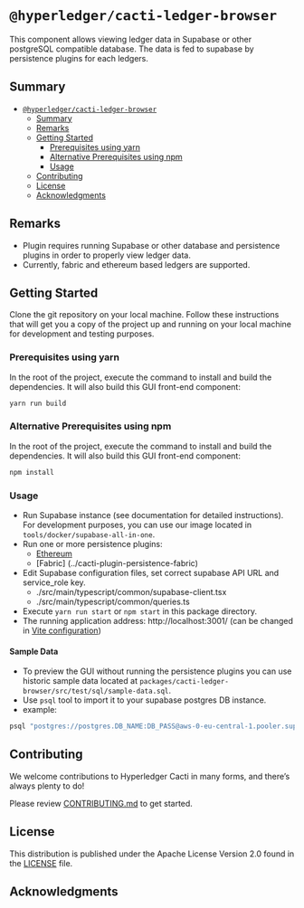 # `@hyperledger/cacti-ledger-browser`

This component allows viewing ledger data in Supabase or other postgreSQL compatible database. The data is fed to supabase by persistence plugins for each ledgers.

## Summary

- [`@hyperledger/cacti-ledger-browser`](#hyperledgercacti-gui-tx-viewer)
  - [Summary](#summary)
  - [Remarks](#remarks)
  - [Getting Started](#getting-started)
    - [Prerequisites using yarn](#prerequisites-using-yarn)
    - [Alternative Prerequisites using npm](#alternative-prerequisites-using-npm)
    - [Usage](#usage)
  - [Contributing](#contributing)
  - [License](#license)
  - [Acknowledgments](#acknowledgments)

## Remarks

- Plugin requires running Supabase or other database and persistence plugins in order to properly view ledger data.
- Currently, fabric and ethereum based ledgers are supported.

## Getting Started

Clone the git repository on your local machine. Follow these instructions that will get you a copy of the project up and running on your local machine for development and testing purposes.

### Prerequisites using yarn

In the root of the project, execute the command to install and build the dependencies. It will also build this GUI front-end component:

```sh
yarn run build
```

### Alternative Prerequisites using npm

In the root of the project, execute the command to install and build the dependencies. It will also build this GUI front-end component:

```sh
npm install
```

### Usage

- Run Supabase instance (see documentation for detailed instructions). For development purposes, you can use our image located in `tools/docker/supabase-all-in-one`.
- Run one or more persistence plugins:
  - [Ethereum](../cacti-plugin-persistence-ethereum)
  - [Fabric] (../cacti-plugin-persistence-fabric)
- Edit Supabase configuration files, set correct supabase API URL and service_role key.
  - ./src/main/typescript/common/supabase-client.tsx
  - ./src/main/typescript/common/queries.ts
- Execute `yarn run start` or `npm start` in this package directory.
- The running application address: http://localhost:3001/ (can be changed in [Vite configuration](./vite.config.ts))

#### Sample Data

- To preview the GUI without running the persistence plugins you can use historic sample data located at `packages/cacti-ledger-browser/src/test/sql/sample-data.sql`.
- Use `psql` tool to import it to your supabase postgres DB instance.
- example:

```bash
psql "postgres://postgres.DB_NAME:DB_PASS@aws-0-eu-central-1.pooler.supabase.com:5432/postgres" -f src/test/sql/sample-data.sql
```

## Contributing

We welcome contributions to Hyperledger Cacti in many forms, and there’s always plenty to do!

Please review [CONTRIBUTING.md](../../CONTRIBUTING.md) to get started.

## License

This distribution is published under the Apache License Version 2.0 found in the [LICENSE](../../LICENSE) file.

## Acknowledgments
